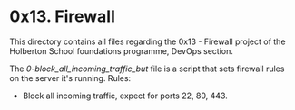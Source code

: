 # 0x13. Firewall

This directory contains all files regarding the 0x13 - Firewall project of the Holberton School foundations programme, DevOps section.

The *0-block_all_incoming_traffic_but* file is a script that sets firewall rules on the server it's running.
Rules:
- Block all incoming traffic, expect for ports 22, 80, 443.
